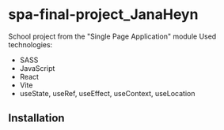 # spa-final-project_JanaHeyn

School project from the "Single Page Application" module
Used technologies: 
- SASS
- JavaScript
- React
- Vite
- useState, useRef, useEffect, useContext, useLocation

## Installation
